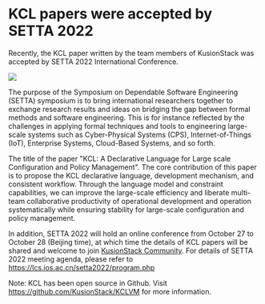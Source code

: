 # KCL papers were accepted by SETTA 2022

Recently, the KCL paper written by the team members of KusionStack was accepted by SETTA 2022 International Conference.

![](/img/docs/events/2022/kcl_paper_setta.png)

The purpose of the Symposium on Dependable Software Engineering (SETTA) symposium is to bring international researchers together to exchange research results and ideas on bridging the gap between formal methods and software engineering. This is for instance reflected by the challenges in applying formal techniques and tools to engineering large-scale systems such as Cyber-Physical Systems (CPS), Internet-of-Things (IoT), Enterprise Systems, Cloud-Based Systems, and so forth.

The title of the paper "KCL: A Declarative Language for Large scale Configuration and Policy Management". The core contribution of this paper is to propose the KCL declarative language, development mechanism, and consistent workflow. Through the language model and constraint capabilities, we can improve the large-scale efficiency and liberate multi-team collaborative productivity of operational development and operation systematically while ensuring stability for large-scale configuration and policy management.

In addition, SETTA 2022 will hold an online conference from October 27 to October 28 (Beijing time), at which time the details of KCL papers will be shared and welcome to join [KusionStack Community](https://github.com/KusionStack/community). For details of SETTA 2022 meeting agenda, please refer to https://lcs.ios.ac.cn/setta2022/program.php

Note: KCL has been open source in Github. Visit https://github.com/KusionStack/KCLVM for more information.
